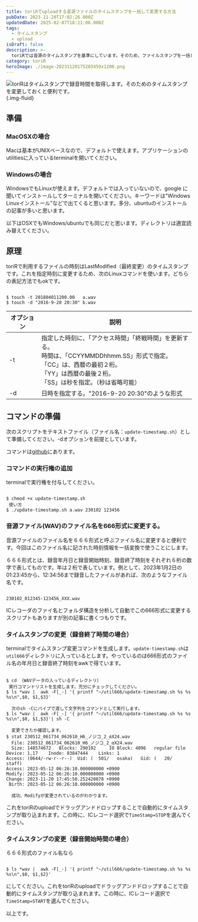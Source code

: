 ```yaml
---
title: toriRでuploadする音源ファイルのタイムスタンプを一括して変更する方法
pubDate: 2023-11-20T17:02:26.000Z
updatedDate: 2025-02-07T18:21:06.000Z
tags:
  - タイムスタンプ
  - upload
isDraft: false
description: >-
  toriRでは音源のタイムスタンプを基準にしています。そのため、ファイルスタンプを一括して変更したくなります。その方法を書いてみました。コマンドラインを使います。
category: toriR
heroImage: ./image-20231120175203459x1200.png
---
```


![toriRはタイムスタンプで録音時間を取得します。そのためのタイムスタンプを変更しておくと便利です。](https://object-storage.tyo2.conoha.io/v1/nc_2520d9a1_blog-astro-assets/blog-astro-assets/image-20231120175203459x1200.png){.img-fluid}

## 準備

### MacOSXの場合

Macは基本がUNIXベースなので、デフォルトで使えます。アプリケーションのutilitiesに入っているterminalを開いてください。

### Windowsの場合

WindowsでもLinuxが使えます。デフォルトでは入っていないので、google に聞いてインストールしてターミナルを開いてください。キーワードは"Windows Linuxインストール"などで出てくると思います。多分、ubuntuのインストールの記事が多いと思います。

以下はOSXでもWindows/ubuntuでも同じだと思います。ディレクトリは適宜読み替えてください。

## 原理

toriRで利用するファイルの時刻はLastModified（最終変更）のタイムスタンプです。これを指定時刻に変更するため、次のLinuxコマンドを使います。どちらの表記方法でもokです。

<pre><code>
$ touch -t 201804011200.00   a.wav
$ touch -d "2016-9-20 20:30" b.wav
</code></pre>

| オプション | 説明                                                         |
| ---------- | ------------------------------------------------------------ |
| -t         | 指定した時刻に、「アクセス時間」「終戦時間」を更新する。<br /> 時間は、「CCYYMMDDhhmm.SS」形式で指定。 <br />「CC」は、西暦の最初２桁。 <br />「YY」は西暦の最後２桁。 <br />「SS」は秒を指定。（秒は省略可能） |
| -d         | 日時を指定する。"2016-9-20 20:30"のような形式                |

## コマンドの準備

次のスクリプトをテキストファイル（ファイル名：`update-timestamp.sh`）として準備してください。-dオプションを前提としています。

コマンドは[github](https://github.com/woodie2wopper/666util)にあります。

### コマンドの実行権の追加

terminalで実行権を付与してください。

<pre><code>
$ chmod +x update-timestamp.sh
 使い方
$ ./update-timestamp.sh a.wav 230102 123456
</code></pre>

### 音源ファイル(WAV)のファイル名を666形式に変更する。

音源ファイルのファイル名を６６６形式と呼ぶファイル名に変更すると便利です。今回はこのファイル名に記された時刻情報を一括変換で使うことにします。

６６６形式とは、録音年月日と録音開始時刻、録音終了時刻をそれぞれ６桁の数字で表してものです。年は２桁で表しています。例として、2023年1月2日の01:23:45から、12:34:56まで録音したファイルがあれば、次のようなファイル名です。

<pre><code>
230102_012345-123456_XXX.wav
</code></pre>

ICレコーダのファイ名とフォルダ構造を分析して自動でこの666形式に変更するスクリプトもありますが別の記事に書くつもりです。

### タイムスタンプの変更（録音終了時間の場合）

terminalでタイムスタンプ変更コマンドを生成します。`update-timestamp.sh`は`util666`ディレクトリに入っているとします。やっているのは666形式のファイル名の年月日と録音終了時刻をawkで得ています。

<pre><code>
$ cd （WAVデータの入っているディレクトリ）
 実行コマンドリストを生成します。充分にチェックしてください。
$ ls *wav |  awk -F[_-] '{ printf "~/util666/update-timestamp.sh %s %s %s\n",$0, $1,$3}'

  次のsh -Cにパイプで渡して文字列をコマンドとして実行します。
$ ls *wav |  awk -F[_-] '{ printf "~/util666/update-timestamp.sh %s %s %s\n",$0, $1,$3}'| sh -C

  変更できたか確認します。
$ stat 230512_061734_062610_H6_ノジコ_2_αX24.wav 
  File: 230512_061734_062610_H6_ノジコ_2_αX24.wav
  Size: 148574672 	Blocks: 290192     IO Block: 4096   regular file
Device: 1,17	Inode: 83847444    Links: 1
Access: (0644/-rw-r--r--)  Uid: (  501/   osaka)   Gid: (   20/   staff)
Access: 2023-05-12 06:26:10.000000000 +0900
Modify: 2023-05-12 06:26:10.000000000 +0900
Change: 2023-11-20 17:45:50.252420878 +0900
 Birth: 2023-05-12 06:26:10.000000000 +0900

  成功、Modifyが変更されているのがわかります。
</code></pre>

これをtoriRのuploadでドラッグアンドドロップすることで自動的にタイムスタンプが取り込まれます。この時に、ICレコード選択で`TimeStamp=STOP`を選んでください。

### タイムスタンプの変更（録音開始時間の場合）

６６６形式のファイル名なら

<code>
$ ls *wav |  awk -F[_-] '{ printf "~/util666/update-timestamp.sh %s %s %s\n",$0, $1,$2}'
</code>

にしてください。これをtoriRのuploadでドラッグアンドドロップすることで自動的にタイムスタンプが取り込まれます。この時に、ICレコード選択で`TimeStamp=START`を選んでください。





以上です。
